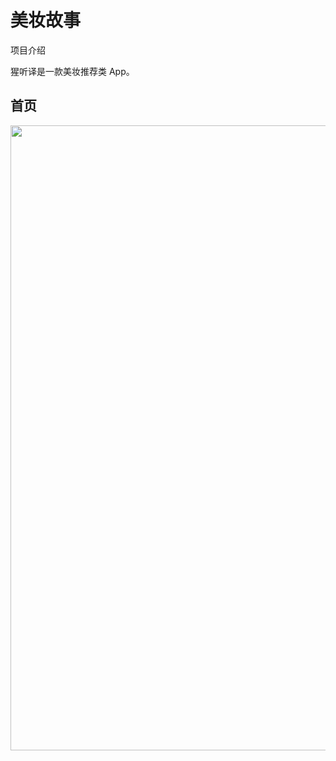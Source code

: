 # 美妆故事

项目介绍

猩听译是一款美妆推荐类 App。

## 首页
<img src="https://raw.githubusercontent.com/yvenshane/yvenshane.github.io/master/_posts/Images/2020-09-29/1601374197543.jpg" width="634" height="1000"/>
